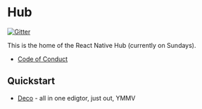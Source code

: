 # Hub

[![Gitter](https://badges.gitter.im/react-native-il/hub.svg)](https://gitter.im/react-native-il/hub?utm_source=badge&utm_medium=badge&utm_campaign=pr-badge)

This is the home of the React Native Hub (currently on Sundays).


* [Code of Conduct](CODE_OF_CONDUCT.md)

## Quickstart

* [Deco](https://github.com/decosoftware/deco-ide) - all in one edigtor, just out, YMMV

